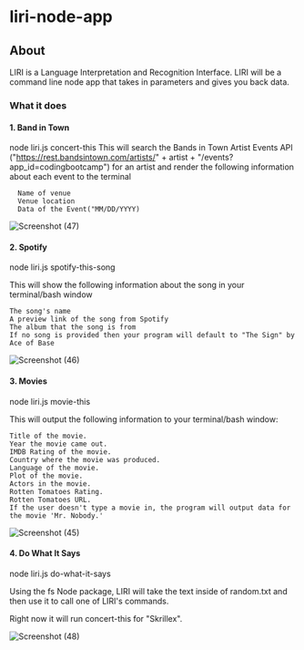 # liri-node-app
## About
LIRI is a Language Interpretation and Recognition Interface. LIRI will be a command line node app that takes in parameters and gives you back data.


### What it does
#### 1. Band in Town
node liri.js concert-this <insert artist>
This will search the Bands in Town Artist Events API ("https://rest.bandsintown.com/artists/" + artist + "/events?app_id=codingbootcamp") for an artist and render the following information about each event to the terminal
      
      Name of venue
      Venue location
      Data of the Event("MM/DD/YYYY)
 
 
 
![Screenshot (47)](https://user-images.githubusercontent.com/47795010/55130527-6e961b80-50d8-11e9-9d9d-cb1ef3b5e5f3.png)
#### 2. Spotify
node liri.js spotify-this-song <insert song title>

This will show the following information about the song in your terminal/bash window


    The song's name
    A preview link of the song from Spotify
    The album that the song is from
    If no song is provided then your program will default to "The Sign" by Ace of Base


![Screenshot (46)](https://user-images.githubusercontent.com/47795010/55130888-c3866180-50d9-11e9-9c12-51cd6a866927.png)

#### 3. Movies
node liri.js movie-this <insert movie title>

This will output the following information to your terminal/bash window:



    Title of the movie.
    Year the movie came out.
    IMDB Rating of the movie.
    Country where the movie was produced.
    Language of the movie.
    Plot of the movie.
    Actors in the movie.
    Rotten Tomatoes Rating.
    Rotten Tomatoes URL.
    If the user doesn't type a movie in, the program will output data for the movie 'Mr. Nobody.'
    
  

![Screenshot (45)](https://user-images.githubusercontent.com/47795010/55130868-b79a9f80-50d9-11e9-8d1a-ba45d2b0dafd.png)

#### 4. Do What It Says
node liri.js do-what-it-says

Using the fs Node package, LIRI will take the text inside of random.txt and then use it to call one of LIRI's commands.

Right now it will run concert-this for "Skrillex".


![Screenshot (48)](https://user-images.githubusercontent.com/47795010/55130895-c84b1580-50d9-11e9-9cce-316331fb5336.png)

